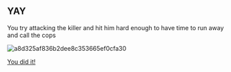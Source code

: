 ## YAY

You try attacking the killer and hit him hard enough to have time to run away and call the cops 

![a8d325af836b2dee8c353665ef0cfa30](https://user-images.githubusercontent.com/43858697/70958452-43c56c00-2047-11ea-9900-3b748ebe6565.jpg)

[You did it!](Start.md)
